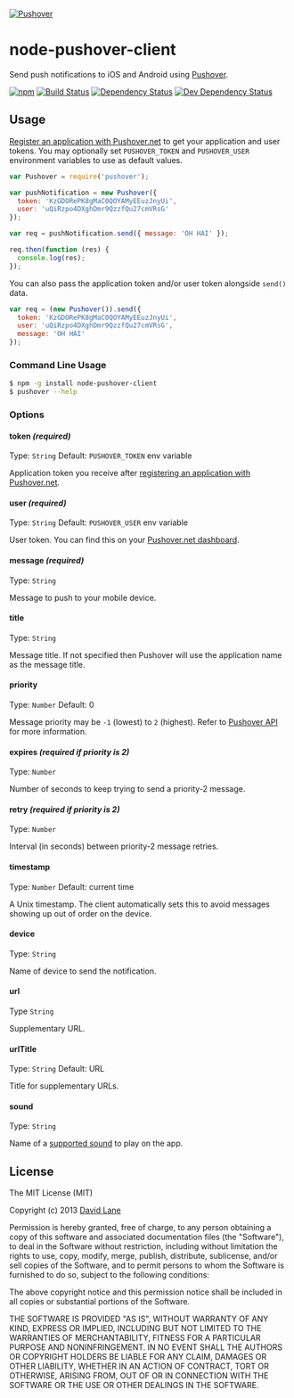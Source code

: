 [![Pushover](https://raw.github.com/dvdln/node-pushover-client/master/site/logo.png)][site]

# node-pushover-client
Send push notifications to iOS and Android using [Pushover][site].

[![npm](https://badge.fury.io/js/node-pushover-client.png)](http://badge.fury.io/js/node-pushover-client)
[![Build Status](https://travis-ci.org/dvdln/node-pushover-client.png)](https://travis-ci.org/dvdln/node-pushover-client)
[![Dependency Status](https://david-dm.org/dvdln/node-pushover-client.png)](https://david-dm.org/dvdln/node-pushover-client)
[![Dev Dependency Status](https://david-dm.org/dvdln/node-pushover-client/dev-status.png)](https://david-dm.org/dvdln/node-pushover-client#info=devDependencies)

## Usage
[Register an application with Pushover.net][site-app] to get your application and user tokens. You may optionally set `PUSHOVER_TOKEN` and `PUSHOVER_USER` environment variables to use as default values.

```js
var Pushover = require('pushover');

var pushNotification = new Pushover({
  token: 'KzGDORePK8gMaC0QOYAMyEEuzJnyUi',
  user: 'uQiRzpo4DXghDmr9QzzfQu27cmVRsG'
});

var req = pushNotification.send({ message: 'OH HAI' });

req.then(function (res) {
  console.log(res);
});
```

You can also pass the application token and/or user token alongside `send()` data.
```js
var req = (new Pushover()).send({
  token: 'KzGDORePK8gMaC0QOYAMyEEuzJnyUi',
  user: 'uQiRzpo4DXghDmr9QzzfQu27cmVRsG',
  message: 'OH HAI'
});
```

### Command Line Usage
```sh
$ npm -g install node-pushover-client
$ pushover --help
```

### Options
#### token *(required)*
Type: `String` Default: `PUSHOVER_TOKEN` env variable

Application token you receive after [registering an application with Pushover.net][site-app].

#### user *(required)*
Type: `String` Default: `PUSHOVER_USER` env variable

User token. You can find this on your [Pushover.net dashboard][site-dashboard].

#### message *(required)*
Type: `String`

Message to push to your mobile device.

#### title
Type: `String`

Message title. If not specified then Pushover will use the application name as the message title.

#### priority
Type: `Number` Default: 0

Message priority may be `-1` (lowest) to `2` (highest). Refer to [Pushover API][api-priority] for more information.

#### expires *(required if priority is 2)*
Type: `Number`

Number of seconds to keep trying to send a priority-2 message.

#### retry *(required if priority is 2)*
Type: `Number`

Interval (in seconds) between priority-2 message retries.

#### timestamp
Type: `Number` Default: current time

A Unix timestamp. The client automatically sets this to avoid messages showing up out of order on the device.

#### device
Type: `String`

Name of device to send the notification.

#### url
Type `String`

Supplementary URL.

#### urlTitle
Type: `String` Default: URL

Title for supplementary URLs.

#### sound
Type: `String`

Name of a [supported sound][api-sounds] to play on the app.

## License
The MIT License (MIT)

Copyright (c) 2013 [David Lane](mailto:me@dvdln.com)

Permission is hereby granted, free of charge, to any person obtaining a copy
of this software and associated documentation files (the "Software"), to deal
in the Software without restriction, including without limitation the rights
to use, copy, modify, merge, publish, distribute, sublicense, and/or sell
copies of the Software, and to permit persons to whom the Software is
furnished to do so, subject to the following conditions:

The above copyright notice and this permission notice shall be included in
all copies or substantial portions of the Software.

THE SOFTWARE IS PROVIDED "AS IS", WITHOUT WARRANTY OF ANY KIND, EXPRESS OR
IMPLIED, INCLUDING BUT NOT LIMITED TO THE WARRANTIES OF MERCHANTABILITY,
FITNESS FOR A PARTICULAR PURPOSE AND NONINFRINGEMENT. IN NO EVENT SHALL THE
AUTHORS OR COPYRIGHT HOLDERS BE LIABLE FOR ANY CLAIM, DAMAGES OR OTHER
LIABILITY, WHETHER IN AN ACTION OF CONTRACT, TORT OR OTHERWISE, ARISING FROM,
OUT OF OR IN CONNECTION WITH THE SOFTWARE OR THE USE OR OTHER DEALINGS IN
THE SOFTWARE.

  [site]:           https://pushover.net                "Pushover"
  [site-app]:       https://pushover.net/apps/build     "Pushover: Register Application"
  [site-dashboard]: https://pushover.net/dashboard      "Pushover: Dashboard"
  [api]:            https://pushover.net/api            "Pushover API"
  [api-priority]:   https://pushover.net/api#priority   "Pushover API: Priority"
  [api-sounds]:     https://pushover.net/api#sounds     "Pushover API: Sounds"
